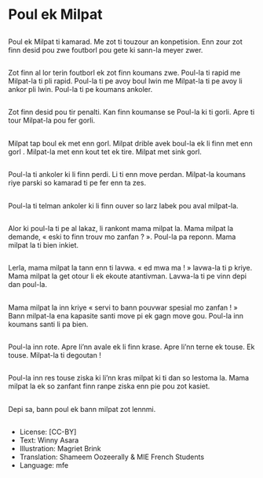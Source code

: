 # Poul ek Milpat

##
Poul ek Milpat ti kamarad. Me zot ti touzour an konpetision. Enn zour zot finn desid pou zwe foutborl pou gete ki sann-la meyer zwer.

##
Zot finn al lor terin foutborl ek zot finn koumans zwe. Poul-la ti rapid me Milpat-la ti pli rapid. Poul-la ti pe avoy boul lwin me Milpat-la ti pe avoy li ankor pli lwin. Poul-la ti pe koumans ankoler.

##
Zot finn desid pou tir penalti. Kan finn koumanse se Poul-la ki ti gorli. Apre ti tour Milpat-la pou fer gorli.

##
Milpat tap boul ek met enn gorl. Milpat drible avek boul-la ek li finn met enn gorl . Milpat-la met enn kout tet ek tire. Milpat met sink gorl.

##
Poul-la ti ankoler ki li finn perdi. Li ti enn move perdan. Milpat-la koumans riye parski so kamarad ti pe fer enn ta zes.

##
Poul-la ti telman ankoler ki li finn ouver so larz labek pou aval milpat-la.

##
Alor ki poul-la ti pe al lakaz, li rankont mama milpat la. Mama milpat la demande, « eski to finn trouv mo zanfan ? ». Poul-la pa reponn. Mama milpat la ti bien inkiet.

##
Lerla, mama milpat la tann enn ti lavwa. « ed mwa ma ! » lavwa-la ti p kriye. Mama milpat la get otour li ek ekoute atantivman. Lavwa-la ti pe vinn depi dan poul-la.

##
Mama milpat la inn kriye « servi to bann pouvwar spesial mo zanfan ! » Bann milpat-la ena kapasite santi move pi ek gagn move gou. Poul-la inn koumans santi li pa bien.

##
Poul-la inn rote. Apre li’nn avale ek li finn krase. Apre li’nn terne ek touse. Ek touse. Milpat-la ti degoutan !

##
Poul-la inn res touse ziska ki li’nn kras milpat ki ti dan so lestoma la. Mama milpat la ek so zanfant finn ranpe ziska enn pie pou zot kasiet.

##
Depi sa, bann poul ek bann milpat zot lennmi.

##
* License: [CC-BY]
* Text: Winny Asara
* Illustration: Magriet Brink
* Translation: Shameem Oozeerally & MIE French Students
* Language: mfe
